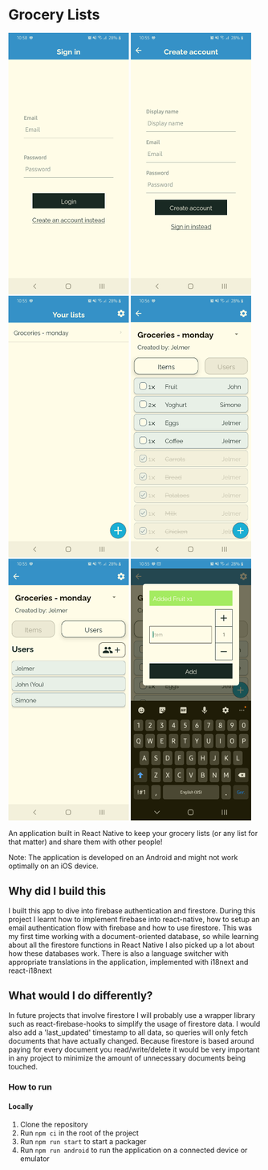 # Grocery Lists

<img src="./screenshots/login.png" width="240px" height="520px"/>  
<img src="./screenshots/create-account.png" width="240px" height="520px"/>  
<img src="./screenshots/list-overview.png" width="240px" height="520px"/>  
<img src="./screenshots/list-items.png" width="240px" height="520px"/>  
<img src="./screenshots/list-users.png" width="240px" height="520px"/>  
<img src="./screenshots/add-item2.png" width="240px" height="520px"/>


An application built in React Native to keep your grocery lists (or any list for that matter) and share them with other people!

Note: The application is developed on an Android and might not work optimally on an iOS device.


## Why did I build this
I built this app to dive into firebase authentication and firestore. During this project I learnt how to implement firebase into react-native, how to setup an email authentication flow with firebase and how to use firestore.
This was my first time working with a document-oriented database, so while learning about all the firestore functions in React Native I also picked up a lot about how these databases work.
There is also a language switcher with appropriate translations in the application, implemented with i18next and react-i18next

## What would I do differently?
In future projects that involve firestore I will probably use a wrapper library such as react-firebase-hooks to simplify the usage of firestore data. I would also add a 'last_updated' timestamp to all data, so queries will only fetch documents that have actually changed. Because firestore is based around paying for every document you read/write/delete it would be very important in any project to minimize the amount of unnecessary documents being touched.


### How to run
#### Locally
1. Clone the repository
2. Run `npm ci` in the root of the project
3. Run `npm run start` to start a packager
4. Run `npm run android` to run the application on a connected device or emulator
